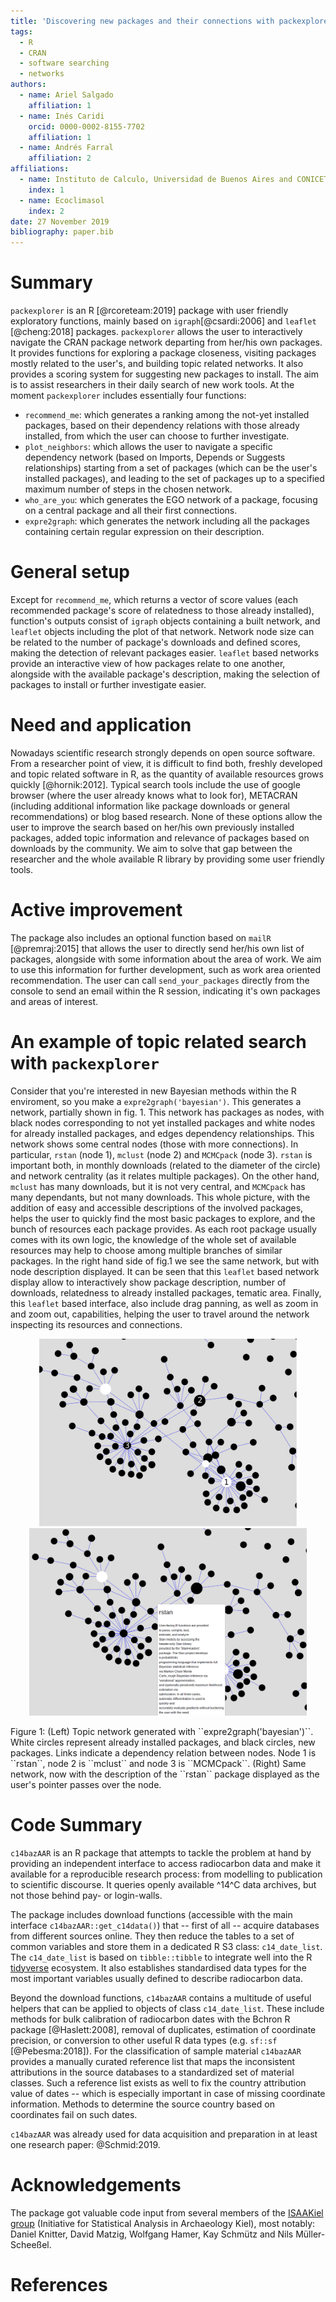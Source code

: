 ```yaml
---
title: 'Discovering new packages and their connections with packexplorer'
tags:
  - R
  - CRAN
  - software searching
  - networks
authors:
  - name: Ariel Salgado
    affiliation: 1
  - name: Inés Caridi
    orcid: 0000-0002-8155-7702
    affiliation: 1
  - name: Andrés Farral
    affiliation: 2
affiliations:
  - name: Instituto de Calculo, Universidad de Buenos Aires and CONICET
    index: 1
  - name: Ecoclimasol
    index: 2
date: 27 November 2019
bibliography: paper.bib
---
```


# Summary

``packexplorer`` is an R [@rcoreteam:2019]  package with user friendly exploratory functions, mainly based on ``igraph``[@csardi:2006] and ``leaflet`` [@cheng:2018] packages. ``packexplorer`` allows the user to interactively navigate the CRAN package network departing from her/his own packages. It provides functions for exploring a package closeness, visiting packages mostly related to the user's, and building topic related networks. It also provides a scoring system for suggesting new packages to install. The aim is to assist researchers in their daily search of new work tools. At the moment ``packexplorer`` includes essentially four functions:

- ``recommend_me``: which generates a ranking among the not-yet installed packages, based on their dependency relations with those already installed, from which the user can choose to further investigate.
- ``plot_neighbors``: which allows the user to navigate a specific dependency network (based on Imports, Depends or Suggests relationships) starting from a set of packages (which can be the user's installed packages), and leading to the set of packages up to a specified maximum number of steps in the chosen network.
- ``who_are_you``: which generates the EGO network of a package, focusing on a central package and all their first connections.
- ``expre2graph``: which generates the network including all the packages containing certain regular expression on their description.

# General setup
Except for ``recommend_me``, which returns a vector of score values (each recommended package's score of relatedness to those already installed), function's outputs consist of ``igraph`` objects containing a built network, and ``leaflet`` objects including the plot of that network. Network node size can be related to the number of package's downloads and defined scores, making the detection of relevant packages easier. ``leaflet`` based networks provide an interactive view of how packages relate to one another, alongside with the available package's description, making the selection of packages to install or further investigate easier.

# Need and application
Nowadays scientific research strongly depends on open source software. From a researcher point of view, it is difficult to find both, freshly developed and topic related software in R, as the quantity of available resources grows quickly [@hornik:2012]. Typical search tools include the use of google browser (where the user already knows what to look for), METACRAN (including additional information like package downloads or general recommendations) or blog based research. None of these options allow the user to improve the search based on her/his own previously installed packages, added topic information and relevance of packages based on downloads by the community. We aim to solve that gap between the researcher and the whole available R library by providing some user friendly tools.

# Active improvement
The package also includes an optional function based on ``mailR`` [@premraj:2015] that allows the user to directly send her/his own list of packages, alongside with some information about the area of work. We aim to use this information for further development, such as work area oriented recommendation. The user can call ``send_your_packages`` directly from the console to send an email within the R session, indicating it's own packages and areas of interest.

# An example of topic related search with ``packexplorer``
Consider that you're interested in new Bayesian methods within the R enviroment, so you make a ``expre2graph('bayesian')``. This generates a network, partially shown in fig. 1. This network has packages as nodes, with black nodes corresponding to not yet installed packages and white nodes for already installed packages, and edges dependency relationships. This network shows some central nodes (those with more connections). In particular, ``rstan`` (node 1), ``mclust`` (node 2) and ``MCMCpack`` (node 3). ``rstan`` is important both, in monthly downloads (related to the diameter of the circle) and network centrality (as it relates multiple packages). On the other hand, ``mclust`` has many downloads, but it is not very central, and ``MCMCpack`` has many dependants, but not many downloads. This whole picture, with the addition of easy and accessible descriptions of the involved packages, helps the user to quickly find the most basic packages to explore, and the bunch of resources each package provides. As  each root package usually comes with its own logic, the knowledge of the whole set of available resources may help to choose among multiple branches of similar packages. In the right hand side of fig.1 we see the same network, but with node description displayed. It can be seen that this ``leaflet`` based network display allow to interactively show package description, number of downloads, relatedness to already installed packages, tematic area. Finally, this ``leaflet`` based interface, also include drag panning, as well as zoom in and zoom out, capabilities, helping the user to travel around the network inspecting its resources and connections.

<p align="center">
<img src="bayesNet.png" alt="bayesNet" height="300"/> <img src="rstan.png" alt="rstan" height="300"/>
</p>
Figure 1: (Left) Topic network generated with ``expre2graph('bayesian')``. White circles represent already installed packages, and black circles, new packages. Links indicate a dependency relation between nodes. Node 1 is ``rstan``, node 2 is ``mclust`` and node 3 is ``MCMCpack``. (Right) Same network, now with the description of the ``rstan`` package displayed as the user's pointer passes over the node.







# Code Summary

``c14bazAAR`` is an R package that attempts to tackle the problem at hand by providing an independent interface to access radiocarbon data and make it available for a reproducible research process: from modelling to publication to scientific discourse. It queries openly available ^14^C data archives, but not those behind pay- or login-walls.

The package includes download functions (accessible with the main interface `c14bazAAR::get_c14data()`) that -- first of all -- acquire databases from different sources online. They then reduce the tables to a set of common variables and store them in a dedicated R S3 class: `c14_date_list`. The `c14_date_list` is based on `tibble::tibble` to integrate well into the R [tidyverse](https://www.tidyverse.org/) ecosystem. It also establishes standardised data types for the most important variables usually defined to describe radiocarbon data.

Beyond the download functions, ``c14bazAAR`` contains a multitude of useful helpers that can be applied to objects of class `c14_date_list`. These include methods for bulk calibration of radiocarbon dates with the Bchron R package [@Haslett:2008], removal of duplicates, estimation of coordinate precision, or conversion to other useful R data types (e.g. `sf::sf` [@Pebesma:2018]). For the classification of sample material ``c14bazAAR`` provides a manually curated reference list that maps the inconsistent attributions in the source databases to a standardized set of material classes. Such a reference list exists as well to fix the country attribution value of dates -- which is especially important in case of missing coordinate information. Methods to determine the source country based on coordinates fail on such dates.

``c14bazAAR`` was already used for data acquisition and preparation in at least one research paper: @Schmid:2019.

# Acknowledgements

The package got valuable code input from several members of the [ISAAKiel group](https://isaakiel.github.io) (Initiative for Statistical Analysis in Archaeology Kiel), most notably: Daniel Knitter, David Matzig, Wolfgang Hamer, Kay Schmütz and Nils Müller-Scheeßel.

# References

